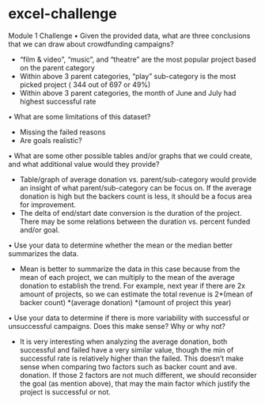 # excel-challenge
Module 1 Challenge
•	Given the provided data, what are three conclusions that we can draw about crowdfunding campaigns?
-	“film & video”, “music”, and “theatre” are the most popular project based on the parent category
-	Within above 3 parent categories, “play” sub-category is the most picked project ( 344 out of 697 or 49%)
-	Within above 3 parent categories, the month of June and July had highest successful rate

  
•	What are some limitations of this dataset?
-	Missing the failed reasons
-	Are goals realistic?

  
•	What are some other possible tables and/or graphs that we could create, and what additional value would they provide?
-	Table/graph of average donation vs. parent/sub-category would provide an insight of what parent/sub-category can be focus on. If the average donation is high but the backers count is less, it should be a focus area for improvement.
-	The delta of end/start date conversion is the duration of the project. There may be some relations between the duration vs. percent funded and/or goal.


•	Use your data to determine whether the mean or the median better summarizes the data.
-	Mean is better to summarize the data in this case because from the mean of each project, we can multiply to the mean of the average donation to establish the trend. For example, next year if there are 2x amount of projects, so we can estimate the total revenue is 2*(mean of backer count) *(average donation) *(amount of project this year)

  
•	Use your data to determine if there is more variability with successful or unsuccessful campaigns. Does this make sense? Why or why not?
-	It is very interesting when analyzing the average donation, both successful and failed have a very similar value, though the min of successful rate is relatively higher than the failed. This doesn’t make sense when comparing two factors such as backer count and ave. donation. If those 2 factors are not much different, we should reconsider the goal (as mention above), that may the main factor which justify the project is successful or not.
   


